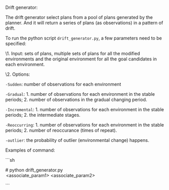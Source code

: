 Drift generator:



The drift generator select plans from a pool of plans generated by the planner. And it will return a series of plans (as observations) in a pattern of drift.



To run the python script `drift_generator.py`, a few parameters need to be specified:



\1. Input: sets of plans, multiple sets of plans for all the modified environments and the original environment for all the goal candidates in each environment.

\2. Options: 



`-Sudden`: number of observations for each environment



`-Gradual`: 1. number of observations for each environment in the stable periods; 2. number of observations in the gradual changing period.



`-Incremental`: 1. number of observations for each environment in the stable periods; 2. the intermediate stages.



`-Reoccurring`: 1. number of observations for each environment in the stable periods; 2. number of reoccurance (times of repeat).



`-outlier`: the probability of outlier (environmental change) happens.







Examples of command:



\```sh

\# python drift_generator.py <option> <associate_param1> <associate_param2>

\```









